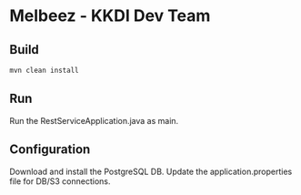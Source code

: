 # Melbeez - KKDI Dev Team

## Build

```sh
mvn clean install
```
## Run
Run the RestServiceApplication.java as main.

## Configuration
Download and install the PostgreSQL DB.
Update the application.properties file for DB/S3 connections.
